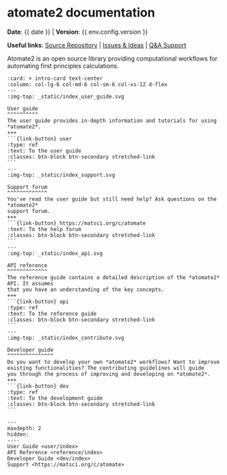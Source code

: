 # atomate2 documentation

**Date**: {{ date }} | **Version**: {{ env.config.version }}

**Useful links**:
[Source Repository](https://github.com/materialsproject/atomate2) |
[Issues & Ideas](https://github.com/materialsproject/atomate2/issues) |
[Q&A Support](https://matsci.org/c/atomate)

Atomate2 is an open source library providing computational workflows for
automating first principles calculations.

````{panels}
:card: + intro-card text-center
:column: col-lg-6 col-md-6 col-sm-6 col-xs-12 d-flex
---
:img-top: _static/index_user_guide.svg

User guide
^^^^^^^^^^
The user guide provides in-depth information and tutorials for using *atomate2*.
+++
```{link-button} user
:type: ref
:text: To the user guide
:classes: btn-block btn-secondary stretched-link
```
---
:img-top: _static/index_support.svg

Support forum
^^^^^^^^^^^^^
You've read the user guide but still need help? Ask questions on the *atomate2*
support forum.
+++
```{link-button} https://matsci.org/c/atomate
:text: To the help forum
:classes: btn-block btn-secondary stretched-link
```
---
:img-top: _static/index_api.svg

API reference
^^^^^^^^^^^^^
The reference guide contains a detailed description of the *atomate2* API. It assumes
that you have an understanding of the key concepts.
+++
```{link-button} api
:type: ref
:text: To the reference guide
:classes: btn-block btn-secondary stretched-link
```
---
:img-top: _static/index_contribute.svg

Developer guide
^^^^^^^^^^^^^^^
Do you want to develop your own *atomate2* workflows? Want to improve
existing functionalities? The contributing guidelines will guide
you through the process of improving and developing on *atomate2*.
+++
```{link-button} dev
:type: ref
:text: To the development guide
:classes: btn-block btn-secondary stretched-link
```
````

```{toctree}
---
maxdepth: 2
hidden:
----
User Guide <user/index>
API Reference <reference/index>
Developer Guide <dev/index>
Support <https://matsci.org/c/atomate>
```
